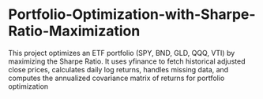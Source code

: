 # Portfolio-Optimization-with-Sharpe-Ratio-Maximization
This project optimizes an ETF portfolio (SPY, BND, GLD, QQQ, VTI) by maximizing the Sharpe Ratio. It uses yfinance to fetch historical adjusted close prices, calculates daily log returns, handles missing data, and computes the annualized covariance matrix of returns for portfolio optimization
